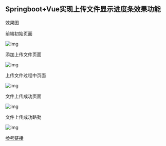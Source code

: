 ## Springboot+Vue实现上传文件显示进度条效果功能

效果图

前端初始页面

![img](https://mmbiz.qpic.cn/mmbiz_png/wSDTzzfKr2pJg0YzxiaVQ8NZVicjeLMC5DYPgg7RcC1TjountTAJmJV0AYJ9jMd41pMoCUpMib17OcFK5gT5WH0ag/640?wx_fmt=png&tp=webp&wxfrom=5&wx_lazy=1&wx_co=1)

添加上传文件页面

![img](https://mmbiz.qpic.cn/mmbiz_png/wSDTzzfKr2pJg0YzxiaVQ8NZVicjeLMC5DxAfOiax1feUtHTiaJWpqDOIhmD9vBmYrSwiblCpVwaMV6nFNibLK3C20ng/640?wx_fmt=png&tp=webp&wxfrom=5&wx_lazy=1&wx_co=1)

上传文件过程中页面

![img](https://mmbiz.qpic.cn/mmbiz_png/wSDTzzfKr2pJg0YzxiaVQ8NZVicjeLMC5DeesevjSiad4X1WaMotadAC7b8Y0BswbfMw9S01e3Domhg6XOk5avDdA/640?wx_fmt=png&tp=webp&wxfrom=5&wx_lazy=1&wx_co=1)

文件上传成功页面

![img](https://mmbiz.qpic.cn/mmbiz_png/wSDTzzfKr2pJg0YzxiaVQ8NZVicjeLMC5DDDXBR648Mice5GukqcnYTaicIPH3YP6Qo3z9DUoa8qUfXqQ5xJpCNz2A/640?wx_fmt=png&tp=webp&wxfrom=5&wx_lazy=1&wx_co=1)

文件上传成功路劲

![img](https://mmbiz.qpic.cn/mmbiz_png/wSDTzzfKr2pJg0YzxiaVQ8NZVicjeLMC5DQyvWHYzkUkCnbcXGbfI4ialcSiacQMFtbZIH79psrHwGkXOqYo01gdibA/640?wx_fmt=png&tp=webp&wxfrom=5&wx_lazy=1&wx_co=1)





[参考链接](https://mp.weixin.qq.com/s?__biz=MzI2NjA1OTMwMg==&mid=2456369509&idx=1&sn=7dc6815d2d07459cdfc22d62228b4151&chksm=fd0e722cca79fb3ab918ae548a4748b2f624d0cc6792e1b7dfeb88b040f55f6b30e0f7658f03&scene=178&cur_album_id=1337183186920767488#rd)